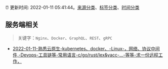 :alarm_clock: 更新时间: 2022-01-11 05:41:44。[来源分类](../README.md)、[标签分类](../TAGS.md)、[时间分类](../TIMELINE.md)

## 服务端相关


> 关键字：`Nginx`、`Docker`、`GraphQL`、`REST`、`gRPC`



- [2022-01-11-熟悉云原生-kubernetes、docker、-Linux-，网络、协议中间件,-Devops-工具链等-常用语言-c/go/rust/lex&yacc-...-等等-求一份远程工作，](https://www.v2ex.com/t/827532) 